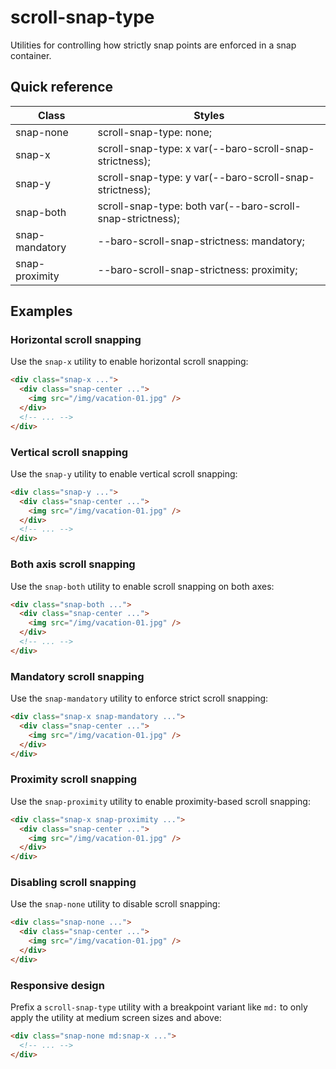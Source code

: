 # scroll-snap-type

Utilities for controlling how strictly snap points are enforced in a snap container.



## Quick reference

| Class            | Styles                                              |
|------------------|-----------------------------------------------------|
| snap-none        | scroll-snap-type: none;                             |
| snap-x           | scroll-snap-type: x var(--baro-scroll-snap-strictness); |
| snap-y           | scroll-snap-type: y var(--baro-scroll-snap-strictness); |
| snap-both        | scroll-snap-type: both var(--baro-scroll-snap-strictness); |
| snap-mandatory   | --baro-scroll-snap-strictness: mandatory;            |
| snap-proximity   | --baro-scroll-snap-strictness: proximity;            |

## Examples

### Horizontal scroll snapping

Use the `snap-x` utility to enable horizontal scroll snapping:

```html
<div class="snap-x ...">
  <div class="snap-center ...">
    <img src="/img/vacation-01.jpg" />
  </div>
  <!-- ... -->
</div>
```

### Vertical scroll snapping

Use the `snap-y` utility to enable vertical scroll snapping:

```html
<div class="snap-y ...">
  <div class="snap-center ...">
    <img src="/img/vacation-01.jpg" />
  </div>
  <!-- ... -->
</div>
```

### Both axis scroll snapping

Use the `snap-both` utility to enable scroll snapping on both axes:

```html
<div class="snap-both ...">
  <div class="snap-center ...">
    <img src="/img/vacation-01.jpg" />
  </div>
  <!-- ... -->
</div>
```

### Mandatory scroll snapping

Use the `snap-mandatory` utility to enforce strict scroll snapping:

```html
<div class="snap-x snap-mandatory ...">
  <div class="snap-center ...">
    <img src="/img/vacation-01.jpg" />
  </div>
</div>
```

### Proximity scroll snapping

Use the `snap-proximity` utility to enable proximity-based scroll snapping:

```html
<div class="snap-x snap-proximity ...">
  <div class="snap-center ...">
    <img src="/img/vacation-01.jpg" />
  </div>
</div>
```

### Disabling scroll snapping

Use the `snap-none` utility to disable scroll snapping:

```html
<div class="snap-none ...">
  <div class="snap-center ...">
    <img src="/img/vacation-01.jpg" />
  </div>
</div>
```

### Responsive design

Prefix a `scroll-snap-type` utility with a breakpoint variant like `md:` to only apply the utility at medium screen sizes and above:

```html
<div class="snap-none md:snap-x ...">
  <!-- ... -->
</div>
```

